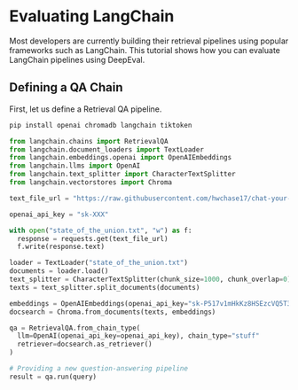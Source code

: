 # Evaluating LangChain

Most developers are currently building their retrieval pipelines using popular frameworks such as LangChain. This tutorial shows how you can evaluate LangChain pipelines using DeepEval.

## Defining a QA Chain

First, let us define a Retrieval QA pipeline.

```bash
pip install openai chromadb langchain tiktoken
```

```python
from langchain.chains import RetrievalQA
from langchain.document_loaders import TextLoader
from langchain.embeddings.openai import OpenAIEmbeddings
from langchain.llms import OpenAI
from langchain.text_splitter import CharacterTextSplitter
from langchain.vectorstores import Chroma

text_file_url = "https://raw.githubusercontent.com/hwchase17/chat-your-data/master/state_of_the_union.txt"

openai_api_key = "sk-XXX"

with open("state_of_the_union.txt", "w") as f:
  response = requests.get(text_file_url)
  f.write(response.text)

loader = TextLoader("state_of_the_union.txt")
documents = loader.load()
text_splitter = CharacterTextSplitter(chunk_size=1000, chunk_overlap=0)
texts = text_splitter.split_documents(documents)

embeddings = OpenAIEmbeddings(openai_api_key="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")
docsearch = Chroma.from_documents(texts, embeddings)

qa = RetrievalQA.from_chain_type(
  llm=OpenAI(openai_api_key=openai_api_key), chain_type="stuff"
  retriever=docsearch.as_retriever()
)

# Providing a new question-answering pipeline
result = qa.run(query)

```




